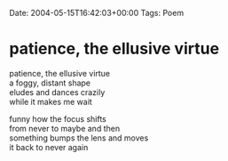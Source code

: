 Date: 2004-05-15T16:42:03+00:00
Tags: Poem

# patience, the ellusive virtue

patience, the ellusive virtue  
a foggy, distant shape  
eludes and dances crazily  
while it makes me wait  
  
funny how the focus shifts  
from never to maybe and then  
something bumps the lens and moves  
it back to never again  